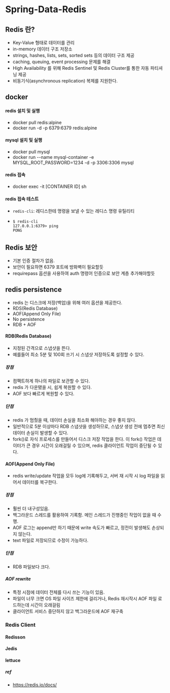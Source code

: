 
# Spring-Data-Redis

## Redis 란?
- Key-Value 형태로 데이터를 관리
- in-memory 데이터 구조 저장소
- strings, hashes, lists, sets, sorted sets 등의 데이터 구조 제공
- caching, queuing, event processing 문제를 해결
- High Availability 를 위해 Redis Sentinel 및 Redis Cluster를 통한 자동 파티셔닝 제공
- 비동기식(asynchronous replication) 복제를 지원한다.

## docker

#### redis 설치 및 실행
- docker pull redis:alpine
- docker run -d -p 6379:6379 redis:alpine

#### mysql 설치 및 실행
- docker pull mysql
- docker run --name mysql-container -e MYSQL_ROOT_PASSWORD=1234 -d -p 3306:3306 mysql

#### redis 접속
- docker exec -it [CONTAINER ID] sh

#### redis 접속 테스트
- `redis-cli`: 레디스한테 명령을 보낼 수 있는 레디스 명령 유틸리티
- ```
  $ redis-cli
  127.0.0.1:6379> ping
  PONG
  ```

## Redis 보안
- 기본 인증 절차가 없음.
- 보안이 필요하면 6379 포트에 방화벽이 필요할듯
- requirepass 옵션을 사용하여 auth 명령어 인증으로 보안 계층 추가해야할듯

## redis persistence
- redis 는 디스크에 저장(백업)을 위해 여러 옵션을 제공한다.
- RDS(Redis Database)
- AOF(Append Only File)
- No persistence
- RDB + AOF

#### RDB(Redis Database)
- 지정된 간격으로 스냅샷을 뜬다.
- 예를들어 최소 5분 및 100회 쓰기 시 스냅샷 저장하도록 설정할 수 있다.

##### 장점
- 컴팩트하게 하나의 파일로 보관할 수 있다.
- redis 가 다운됐을 시, 쉽게 복원할 수 있다.
- AOF 보다 빠르게 복원할 수 있다.

##### 단점
- redis 가 멈췄을 때, 데이터 손실을 최소화 해야하는 경우 좋지 않다.
- 일반적으로 5분 이상마다 RDB 스냅샷을 생성하므로, 스냅샷 생성 전에 멈추면 최신 데이터 손실이 발생할 수 있다.
- fork()로 자식 프로세스를 만들어서 디스크 저장 작업을 한다. 이 fork() 작업은 데이터가 큰 경우 시간이 오래걸릴 수 있으며, redis 클라이언트 작업이 중단될 수 있다.

#### AOF(Append Only File)
- redis write/update 작업을 모두 log에 기록해두고, 서버 재 시작 시 log 파일을 읽어서 데이터를 복구한다.

##### 장점
- 훨씬 더 내구성있음.
- 백그라운드 스레드를 활용하여 기록함. 메인 스레드가 진행중인 작업이 없을 때 수행.
- AOF 로그는 append만 하기 때문에 write 속도가 빠르고, 정전이 발생해도 손상되지 않는다.
- text 파일로 저장되므로 수정이 가능하다.

##### 단점
- RDB 파일보다 크다.

##### AOF rewrite
- 특정 시점에 데이터 전체를 다시 쓰는 기능이 있음.
- 파일이 너무 크면 OS 파일 사이즈 제한에 걸리거나, Redis 재시작시 AOF 파일 로드하는데 시간이 오래걸림
- 클라이언트 서비스 중단하지 않고 백그라운드에 AOF 재구축

### Redis Client
#### Redisson
#### Jedis
#### lettuce



##### ref
- https://redis.io/docs/